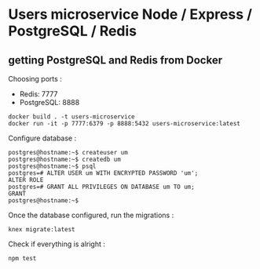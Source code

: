 # Users microservice Node / Express / PostgreSQL / Redis

## getting PostgreSQL and Redis from Docker

Choosing ports :

 - Redis: 7777
 - PostgreSQL: 8888


```
docker build . -t users-microservice
docker run -it -p 7777:6379 -p 8888:5432 users-microservice:latest
```


Configure database :

```
postgres@hostname:~$ createuser um
postgres@hostname:~$ createdb um
postgres@hostname:~$ psql
postgres=# ALTER USER um WITH ENCRYPTED PASSWORD 'um';
ALTER ROLE
postgres=# GRANT ALL PRIVILEGES ON DATABASE um TO um;
GRANT
postgres@hostname:~$
```

Once the database configured, run the migrations :

```
knex migrate:latest
```

Check if everything is alright :
```
npm test
```
